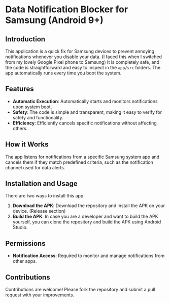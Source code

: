 # Data Notification Blocker for Samsung (Android 9+)

## Introduction
This application is a quick fix for Samsung devices to prevent annoying notifications whenever you disable your data. (I faced this when I switched from my lovely Google Pixel phone to Samsung)
It is completely safe, and the code is straightforward and easy to inspect in the `app/src` folders. The app automatically runs every time you boot the system.

## Features
- **Automatic Execution**: Automatically starts and monitors notifications upon system boot.
- **Safety**: The code is simple and transparent, making it easy to verify for safety and functionality.
- **Efficiency**: Efficiently cancels specific notifications without affecting others.

## How it Works
The app listens for notifications from a specific Samsung system app and cancels them if they match predefined criteria, such as the notification channel used for data alerts.

## Installation and Usage
There are two ways to install this app:
1. **Download the APK**: Download the repository and install the APK on your device. (Release section)
2. **Build the APK**: In case you are a developer and want to build the APK yourself, you can clone the repository and build the APK using Android Studio.

## Permissions
- **Notification Access**: Required to monitor and manage notifications from other apps.

## Contributions
Contributions are welcome! Please fork the repository and submit a pull request with your improvements.
